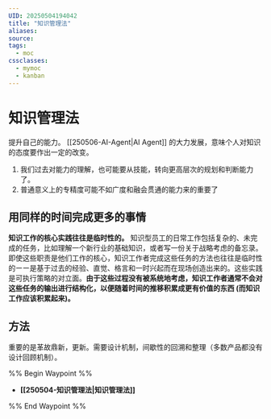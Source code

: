 ```yaml
---
UID: 20250504194042
title: "知识管理法"
aliases: 
source: 
tags:
  - moc
cssclasses:
  - mymoc
  - kanban
---
```

# 知识管理法
提升自己的能力。
[[250506-AI-Agent|AI Agent]] 的大力发展，意味个人对知识的态度要作出一定的改变。
 1. 我们过去对能力的理解，也可能要从技能，转向更高层次的规划和判断能力了。
 2. 普通意义上的专精度可能不如广度和融会贯通的能力来的重要了
## 用同样的时间完成更多的事情
**知识工作的核心实践往往是临时性的。** 知识型员工的日常工作包括复杂的、未完成的任务，比如理解一个新行业的基础知识，或者写一份关于战略考虑的备忘录。即使这些职责是他们工作的核心，知识工作者完成这些任务的方法也往往是临时性的ーー是基于过去的经验、直觉、格言和一时兴起而在现场创造出来的。这些实践是可执行策略的对立面。**由于这些过程没有被系统地考虑，知识工作者通常不会对这些任务的输出进行结构化，以便随着时间的推移积累成更有价值的东西 (而知识工作应该积累起来)。**
## 方法
重要的是革故鼎新，更新。需要设计机制，间歇性的回溯和整理（多数产品都没有设计回顾机制）。



%% Begin Waypoint %%
- **[[250504-知识管理法|知识管理法]]**

%% End Waypoint %%
